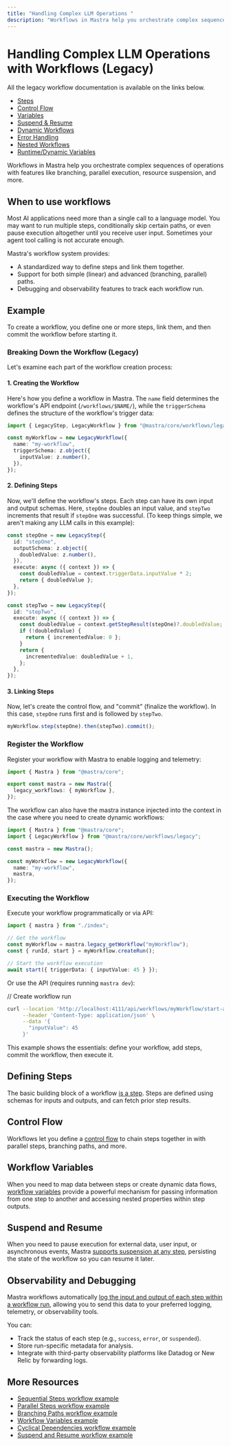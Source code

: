 ```yaml
---
title: "Handling Complex LLM Operations "
description: "Workflows in Mastra help you orchestrate complex sequences of operations with features like branching, parallel execution, resource suspension, and more."
---
```


# Handling Complex LLM Operations with Workflows (Legacy)

All the legacy workflow documentation is available on the links below.

- [Steps](/docs/workflows-legacy/steps.md)
- [Control Flow](/docs/workflows-legacy/control-flow.md)
- [Variables](/docs/workflows-legacy/variables.md)
- [Suspend & Resume](/docs/workflows-legacy/suspend-and-resume.md)
- [Dynamic Workflows](/docs/workflows-legacy/dynamic-workflows.md)
- [Error Handling](/docs/workflows-legacy/error-handling.md)
- [Nested Workflows](/docs/workflows-legacy/nested-workflows.md)
- [Runtime/Dynamic Variables](/docs/workflows-legacy/runtime-variables.md)

Workflows in Mastra help you orchestrate complex sequences of operations with features like branching, parallel execution, resource suspension, and more.

## When to use workflows

Most AI applications need more than a single call to a language model. You may want to run multiple steps, conditionally skip certain paths, or even pause execution altogether until you receive user input. Sometimes your agent tool calling is not accurate enough.

Mastra's workflow system provides:

- A standardized way to define steps and link them together.
- Support for both simple (linear) and advanced (branching, parallel) paths.
- Debugging and observability features to track each workflow run.

## Example

To create a workflow, you define one or more steps, link them, and then commit the workflow before starting it.

### Breaking Down the Workflow (Legacy)

Let's examine each part of the workflow creation process:

#### 1. Creating the Workflow

Here's how you define a workflow in Mastra. The `name` field determines the workflow's API endpoint (`/workflows/$NAME/`), while the `triggerSchema` defines the structure of the workflow's trigger data:

```ts filename="src/mastra/workflow/index.ts"
import { LegacyStep, LegacyWorkflow } from "@mastra/core/workflows/legacy";

const myWorkflow = new LegacyWorkflow({
  name: "my-workflow",
  triggerSchema: z.object({
    inputValue: z.number(),
  }),
});
```

#### 2. Defining Steps

Now, we'll define the workflow's steps. Each step can have its own input and output schemas. Here, `stepOne` doubles an input value, and `stepTwo` increments that result if `stepOne` was successful. (To keep things simple, we aren't making any LLM calls in this example):

```ts filename="src/mastra/workflow/index.ts"
const stepOne = new LegacyStep({
  id: "stepOne",
  outputSchema: z.object({
    doubledValue: z.number(),
  }),
  execute: async ({ context }) => {
    const doubledValue = context.triggerData.inputValue * 2;
    return { doubledValue };
  },
});

const stepTwo = new LegacyStep({
  id: "stepTwo",
  execute: async ({ context }) => {
    const doubledValue = context.getStepResult(stepOne)?.doubledValue;
    if (!doubledValue) {
      return { incrementedValue: 0 };
    }
    return {
      incrementedValue: doubledValue + 1,
    };
  },
});
```

#### 3. Linking Steps

Now, let's create the control flow, and "commit" (finalize the workflow). In this case, `stepOne` runs first and is followed by `stepTwo`.

```ts filename="src/mastra/workflow/index.ts"
myWorkflow.step(stepOne).then(stepTwo).commit();
```

### Register the Workflow

Register your workflow with Mastra to enable logging and telemetry:

```ts showLineNumbers filename="src/mastra/index.ts"
import { Mastra } from "@mastra/core";

export const mastra = new Mastra({
  legacy_workflows: { myWorkflow },
});
```

The workflow can also have the mastra instance injected into the context in the case where you need to create dynamic workflows:

```ts filename="src/mastra/workflow/index.ts"
import { Mastra } from "@mastra/core";
import { LegacyWorkflow } from "@mastra/core/workflows/legacy";

const mastra = new Mastra();

const myWorkflow = new LegacyWorkflow({
  name: "my-workflow",
  mastra,
});
```

### Executing the Workflow

Execute your workflow programmatically or via API:

```ts showLineNumbers filename="src/mastra/run-workflow.ts" copy
import { mastra } from "./index";

// Get the workflow
const myWorkflow = mastra.legacy_getWorkflow("myWorkflow");
const { runId, start } = myWorkflow.createRun();

// Start the workflow execution
await start({ triggerData: { inputValue: 45 } });
```

Or use the API (requires running `mastra dev`):

// Create workflow run

```bash
curl --location 'http://localhost:4111/api/workflows/myWorkflow/start-async' \
     --header 'Content-Type: application/json' \
     --data '{
       "inputValue": 45
     }'
```

This example shows the essentials: define your workflow, add steps, commit the workflow, then execute it.

## Defining Steps

The basic building block of a workflow [is a step](./steps.md). Steps are defined using schemas for inputs and outputs, and can fetch prior step results.

## Control Flow

Workflows let you define a [control flow](./control-flow.md) to chain steps together in with parallel steps, branching paths, and more.

## Workflow Variables

When you need to map data between steps or create dynamic data flows, [workflow variables](./variables.md) provide a powerful mechanism for passing information from one step to another and accessing nested properties within step outputs.

## Suspend and Resume

When you need to pause execution for external data, user input, or asynchronous events, Mastra [supports suspension at any step](./suspend-and-resume.md), persisting the state of the workflow so you can resume it later.

## Observability and Debugging

Mastra workflows automatically [log the input and output of each step within a workflow run](../../reference/observability/otel-config.md), allowing you to send this data to your preferred logging, telemetry, or observability tools.

You can:

- Track the status of each step (e.g., `success`, `error`, or `suspended`).
- Store run-specific metadata for analysis.
- Integrate with third-party observability platforms like Datadog or New Relic by forwarding logs.

## More Resources

- [Sequential Steps workflow example](../../examples/workflows_legacy/sequential-steps.md)
- [Parallel Steps workflow example](../../examples/workflows_legacy/parallel-steps.md)
- [Branching Paths workflow example](../../examples/workflows_legacy/branching-paths.md)
- [Workflow Variables example](../../examples/workflows_legacy/workflow-variables.md)
- [Cyclical Dependencies workflow example](../../examples/workflows_legacy/cyclical-dependencies.md)
- [Suspend and Resume workflow example](../../examples/workflows_legacy/suspend-and-resume.md)
